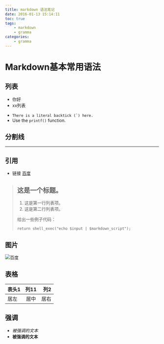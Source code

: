 ```yaml
---
title: markdown 语法笔记
date: 2016-01-13 15:14:11
toc: true
tags:
    - markdown
    - gramma
categories:
    - gramma
---
```


# Markdown基本常用语法

## 列表
- 你好
- xx列表

* ``There is a literal backtick (`) here.``
* Use the `printf()` function.

## 分割线

---

## 引用
* 链接 [百度](http://www.baidu.com)
> ## 这是一个标题。
> 
> 1.   这是第一行列表项。
> 2.   这是第二行列表项。
> 
> 给出一些例子代码：
> 
>     return shell_exec("echo $input | $markdown_script");

## 图片
![百度](https://www.baidu.com/img/bd_logo1.png "其他标题")

## 表格
|表头1   |列11  | 列2   |
|:-------|:----:|------:|
|居左    |居中  |居右   |


## 强调
* *被强调的文本*
* **被强调的文本** 
